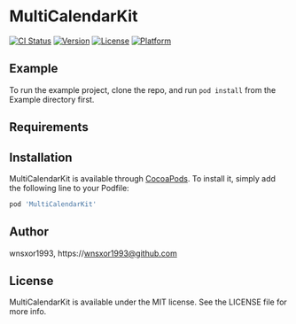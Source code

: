# MultiCalendarKit

[![CI Status](https://img.shields.io/travis/wnsxor1993/MultiCalendarKit.svg?style=flat)](https://travis-ci.org/wnsxor1993/MultiCalendarKit)
[![Version](https://img.shields.io/cocoapods/v/MultiCalendarKit.svg?style=flat)](https://cocoapods.org/pods/MultiCalendarKit)
[![License](https://img.shields.io/cocoapods/l/MultiCalendarKit.svg?style=flat)](https://cocoapods.org/pods/MultiCalendarKit)
[![Platform](https://img.shields.io/cocoapods/p/MultiCalendarKit.svg?style=flat)](https://cocoapods.org/pods/MultiCalendarKit)

## Example

To run the example project, clone the repo, and run `pod install` from the Example directory first.

## Requirements

## Installation

MultiCalendarKit is available through [CocoaPods](https://cocoapods.org). To install
it, simply add the following line to your Podfile:

```ruby
pod 'MultiCalendarKit'
```

## Author

wnsxor1993, https://wnsxor1993@github.com

## License

MultiCalendarKit is available under the MIT license. See the LICENSE file for more info.
